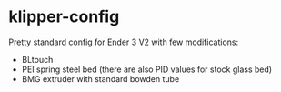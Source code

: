 # klipper-config
Pretty standard config for Ender 3 V2 with few modifications:
- BLtouch
- PEI spring steel bed (there are also PID values for stock glass bed)
- BMG extruder with standard bowden tube
